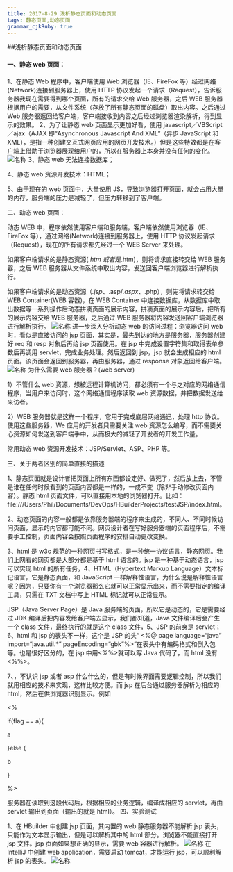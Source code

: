 ```yaml
---
title: 2017-8-29 浅析静态页面和动态页面
tags: 静态页面,动态页面
grammar_cjkRuby: true
---
```

##浅析静态页面和动态页面
#### 一、静态 web 页面：
1、在静态 Web 程序中，客户端使用 Web 浏览器（IE、FireFox 等）经过网络(Network)连接到服务器上，使用 HTTP 协议发起一个请求（Request），告诉服务器我现在需要得到哪个页面，所有的请求交给 Web 服务器，之后 WEB 服务器根据用户的需要，从文件系统（存放了所有静态页面的磁盘）取出内容。之后通过 Web 服务器返回给客户端，客户端接收到内容之后经过浏览器渲染解析，得到显示的效果。
2、为了让静态 web 页面显示更加好看，使用 javascript／VBScript／ajax（AJAX 即“Asynchronous Javascript And XML”（异步 JavaScript 和 XML），是指一种创建交互式网页应用的网页开发技术。）但是这些特效都是在客户端上借助于浏览器展现给用户的，所以在服务器上本身并没有任何的变化。
		![名称](http://images.cnblogs.com/cnblogs_com/wangshuo1/839574/o_QQ%e6%88%aa%e5%9b%be20160813134350.png)
3、静态 web 无法连接数据库；

4、静态 web 资源开发技术：HTML；

5、由于现在的 web 页面中，大量使用 JS，导致浏览器打开页面，就会占用大量的内存，服务端的压力是减轻了，但压力转移到了客户端。

二、动态 web 页面：

动态 WEB 中，程序依然使用客户端和服务端，客户端依然使用浏览器（IE、FireFox 等），通过网络(Network)连接到服务器上，使用 HTTP 协议发起请求（Request），现在的所有请求都先经过一个 WEB Server 来处理。

如果客户端请求的是静态资源(*.htm 或者是*.htm)，则将请求直接转交给 WEB 服务器，之后 WEB 服务器从文件系统中取出内容，发送回客户端浏览器进行解析执行。

如果客户端请求的是动态资源（*.jsp、*.asp/*.aspx、*.php），则先将请求转交给 WEB Container(WEB 容器)，在 WEB Container 中连接数据库，从数据库中取出数据等一系列操作后动态拼凑页面的展示内容，拼凑页面的展示内容后，把所有的展示内容交给 WEB 服务器，之后通过 WEB 服务器将内容发送回客户端浏览器进行解析执行。
	![名称](http://bbs.itmayiedu.com/upload/7d3b25f457514e59aef4dfc4ea560b77.png)
	进一步深入分析动态 web 的访问过程：浏览器访问 web 时，看似是直接访问的 jsp 页面，其实是，最先到达的地方是服务器，服务器创建好 req 和 resp 对象后再给 jsp 页面使用。在 jsp 中完成设置字符集和取得表单参数后再调用 servlet，完成业务处理。然后返回到 jsp，jsp 就会生成相应的 html 页面。该页面会返回到服务器，再由服务器，通过 response 对象返回给客户端。
	![名称](http://bbs.itmayiedu.com/upload/853a4645d9e142f6b9c6e11b9e2ac7b7.png)
	为什么需要 web 服务器？(web server)

1）不管什么 web 资源，想被远程计算机访问，都必须有一个与之对应的网络通信程序，当用户来访问时，这个网络通信程序读取 web 资源数据，并把数据发送给来访者。

2）WEB 服务器就是这样一个程序，它用于完成底层网络通迅，处理 http 协议。使用这些服务器，We 应用的开发者只需要关注 web 资源怎么编写，而不需要关心资源如何发送到客户端手中，从而极大的减轻了开发者的开发工作量。

常用动态 web 资源开发技术：JSP/Servlet、ASP、PHP 等。

三、关于两者区别的简单直接的描述

1、静态页面就是设计者把页面上所有东西都设定好、做死了，然后放上去，不管是谁在任何时候看到的页面内容都是一样的，一成不变（除非手动修改页面内容）。静态 html 页面文件，可以直接用本地的浏览器打开。比如：file:///Users/Phil/Documents/DevOps/HBuilderProjects/testJSP/index.html。

2、动态页面的内容一般都是依靠服务器端的程序来生成的，不同人、不同时候访问页面，显示的内容都可能不同。网页设计者在写好服务器端的页面程序后，不需要手工控制，页面内容会按照页面程序的安排自动更改变换。

3、html 是 w3c 规范的一种网页书写格式，是一种统一协议语言，静态网页。我们上网看的网页都是大部分都是基于 html 语言的。jsp 是一种基于动态语言，jsp 可以实现 html 的所有任务，4、HTML（Hypertext Markup Language）文本标记语言，它是静态页面，和 JavaScript 一样解释性语言，为什么说是解释性语言呢？因为，只要你有一个浏览器那么它就可以正常显示出来，而不需要指定的编译工具，只需在 TXT 文档中写上 HTML 标记就可以正常显示。

JSP（Java Server Page）是 Java 服务端的页面，所以它是动态的，它是需要经过 JDK 编译后把内容发给客户端去显示，我们都知道，Java 文件编译后会产生一个 class 文件，最终执行的就是这个 class 文件，5、JSP 的前身是 servlet；6、html 和 jsp 的表头不一样，这个是 JSP 的头“ <%@ page language=“java” import=“java.util.*” pageEncoding=“gbk”%>”在表头中有编码格式和倒入包等。也是很好区分的，在 jsp 中用<%%>就可以写 Java 代码了，而 html 没有<%%>。

7、，不认识 jsp 或者 asp 什么什么的，但是有时候界面需要逻辑控制，所以我们就用相应的技术来实现，这样比较方便。而 jsp 在后台通过服务器解析为相应的 html，然后在供浏览器识别显示。例如

<%

if(flag == a){

a

}else {

b

}

%>

服务器在读取到这段代码后，根据相应的业务逻辑，编译成相应的 servlet，再由 servlet 输出到页面（输出的就是 html）。
四、实验测试

1、在 HBuilder 中创建 jsp 页面，其内置的 web 静态服务器不能解析 jsp 表头，只能作为文本显示输出，但是可以解析其中的 html 部分。浏览器不能直接打开 jsp 文件。jsp 页面如果想正确的显示，需要 web 容器进行解析。
	![名称](http://bbs.itmayiedu.com/upload/900627bce6fc42d8b545f93369916d58.png)
	在 IntelliJ 中创建 web application，需要启动 tomcat，才能运行 jsp，可以顺利解析 jsp 的表头。
		![名称](http://bbs.itmayiedu.com/upload/642b27ab3bb34e1ebbbd28f67c957a65.png)